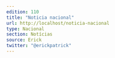 ```yaml
---
edition: 110
title: "Noticia nacional"
url: http://localhost/noticia-nacional
type: Nacional
section: Notícias
source: Erick
twitter: "@erickpatrick"
---
```

